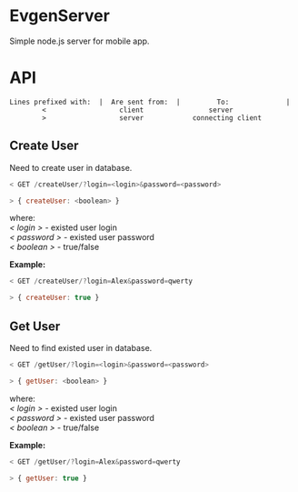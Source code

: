 # EvgenServer
Simple node.js server for mobile app. 

# API
````
Lines prefixed with:  |  Are sent from:	 |         To:              |
        <                  client                server
        >                  server            connecting client
````
Create User  
----------------------------
Need to create user in database.  
  
```js
< GET /createUser/?login=<login>&password=<password>

> { createUser: <boolean> }
```  
 
where:  
 _< login >_ - existed user login  
 _< password >_ - existed user password  
 _< boolean >_ - true/false  
  
**Example:**  
```js
< GET /createUser/?login=Alex&password=qwerty

> { createUser: true }
```
  
Get User 
----------------------------
Need to find existed user in database.  
  
```js
< GET /getUser/?login=<login>&password=<password>

> { getUser: <boolean> }
```  
   
where:  
 _< login >_ - existed user login  
 _< password >_ - existed user password  
 _< boolean >_ - true/false  
    
**Example:**  
```js
< GET /getUser/?login=Alex&password=qwerty

> { getUser: true }
```
